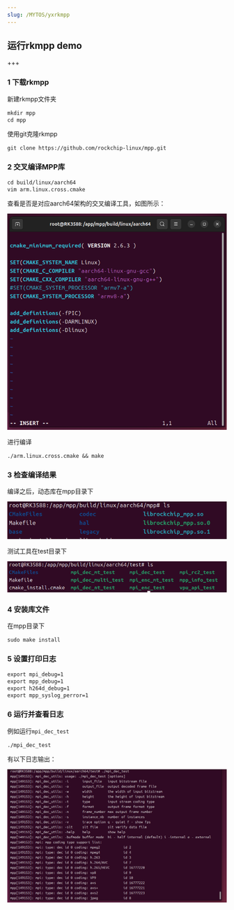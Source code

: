 ```yaml
---
slug: /MYTOS/yxrkmpp
---
```

## 运行rkmpp demo

+++

### 1 下载rkmpp

新建rkmpp文件夹

```
mkdir mpp
cd mpp
```

使用git克隆rkmpp

```
git clone https://github.com/rockchip-linux/mpp.git
```

### 2 交叉编译MPP库

```
cd build/linux/aarch64
vim arm.linux.cross.cmake
```

查看是否是对应aarch64架构的交叉编译工具，如图所示：



![ubuntu22.04.4.1.png](/img/ubuntu22.04.4.1.png)

进行编译

```
./arm.linux.cross.cmake && make
```

### 3 检查编译结果

编译之后，动态库在mpp目录下

![ubuntu22.04.4.2.png](/img/ubuntu22.04.4.2.png)

测试工具在test目录下

![ubuntu22.04.4.3.png](/img/ubuntu22.04.4.3.png)

### 4 安装库文件

在mpp目录下

```
sudo make install
```

### 5 设置打印日志

```
export mpi_debug=1
export mpp_debug=1
export h264d_debug=1
export mpp_syslog_perror=1
```

### 6 运行并查看日志

例如运行`mpi_dec_test`

```
./mpi_dec_test
```

有以下日志输出：

![ubuntu22.04.4.4.png](/img/ubuntu22.04.4.4.png)